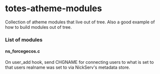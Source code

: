 totes-atheme-modules
=================

Collection of atheme modules that live out of tree. Also a good example of how to build modules out of tree.

### List of modules

#### ns_forcegecos.c
On user_add hook, send CHGNAME for connecting users to what is set to that users realname was set to via NickServ's metadata store.
